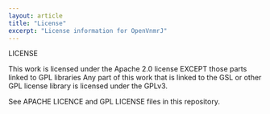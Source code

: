 ```yaml
---
layout: article
title: "License"
excerpt: "License information for OpenVnmrJ"
---
```

LICENSE

This work is licensed under the Apache 2.0 license EXCEPT those parts linked to GPL libraries
Any part of this work that is linked to the GSL or other GPL license library is licensed under the GPLv3.

See APACHE LICENCE and GPL LICENSE files in this repository.
